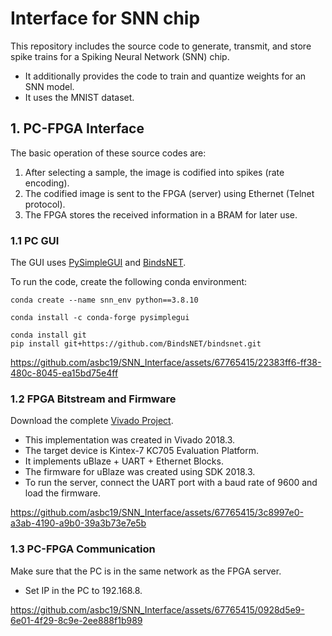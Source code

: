 # Interface for SNN chip
This repository includes the source code to generate, transmit, and store spike trains for a Spiking Neural Network (SNN) chip.  
- It additionally provides the code to train and quantize weights for an SNN model.
- It uses the MNIST dataset.

## 1. PC-FPGA Interface
The basic operation of these source codes are:
1. After selecting a sample, the image is codified into spikes (rate encoding).
2. The codified image is sent to the FPGA (server) using Ethernet (Telnet protocol).
3. The FPGA stores the received information in a BRAM for later use.

### 1.1 PC GUI 
The GUI uses [PySimpleGUI](https://github.com/PySimpleGUI/PySimpleGUI.git) and [BindsNET](https://github.com/BindsNET/bindsnet).  

To run the code, create the following conda environment:
```
conda create --name snn_env python==3.8.10

conda install -c conda-forge pysimplegui

conda install git
pip install git+https://github.com/BindsNET/bindsnet.git
```
https://github.com/asbc19/SNN_Interface/assets/67765415/22383ff6-ff38-480c-8045-ea15bd75e4ff

### 1.2 FPGA Bitstream and Firmware
Download the complete [Vivado Project](https://1drv.ms/f/s!Ar7U4hJqERkwgoU5jZTItalcBQ_r3Q?e=I4ahLl). 
- This implementation was created in Vivado 2018.3.
- The target device is Kintex-7 KC705 Evaluation Platform.
- It implements uBlaze + UART + Ethernet Blocks.
- The firmware for uBlaze was created using SDK 2018.3.
- To run the server, connect the UART port with a baud rate of 9600 and load the firmware.

https://github.com/asbc19/SNN_Interface/assets/67765415/3c8997e0-a3ab-4190-a9b0-39a3b73e7e5b

### 1.3 PC-FPGA Communication
Make sure that the PC is in the same network as the FPGA server.
- Set IP in the PC to 192.168.8.
  
https://github.com/asbc19/SNN_Interface/assets/67765415/0928d5e9-6e01-4f29-8c9e-2ee888f1b989
